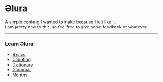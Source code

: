 # Əlura
A simple conlang I wanted to make because I felt like it. <br>
I am pretty new to this, so feel free to give some feedback or whatever!

---

### Learn Əlura
* [Basics](./basics.md)
* [Counting](./counting.md)
* [Dictionary](./dictionary.md)
* [Grammar](./grammar.md)
* [Months](./months.md)